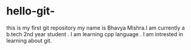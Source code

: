 # hello-git-
this is my first git repository
my name is Bhavya Mishra.I am currently a b.tech 2nd year student .
I am learning cpp language .
I am intrested in learning about git.
